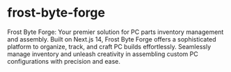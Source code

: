 # frost-byte-forge
Frost Byte Forge: Your premier solution for PC parts inventory management and assembly. Built on Next.js 14, Frost Byte Forge offers a sophisticated platform to organize, track, and craft PC builds effortlessly. Seamlessly manage inventory and unleash creativity in assembling custom PC configurations with precision and ease.
